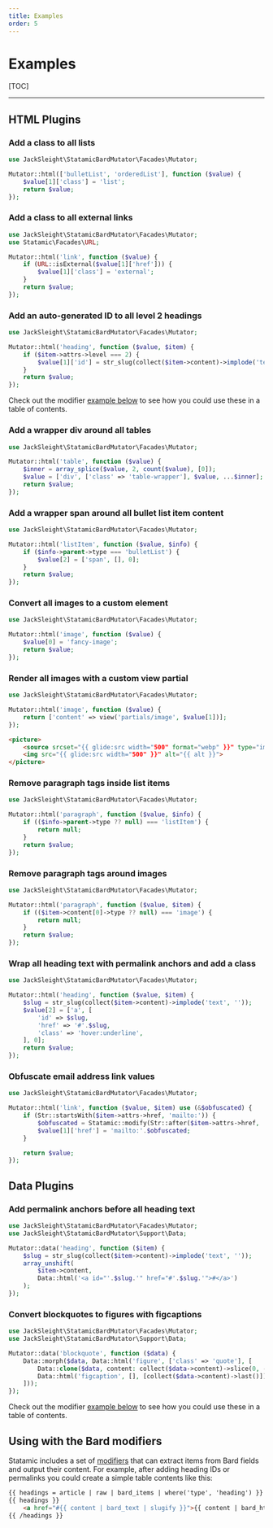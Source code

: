 ```yaml
---
title: Examples
order: 5
---
```


# Examples

[TOC]

---

## HTML Plugins

### Add a class to all lists

```php
use JackSleight\StatamicBardMutator\Facades\Mutator;

Mutator::html(['bulletList', 'orderedList'], function ($value) {
    $value[1]['class'] = 'list';
    return $value;
});
```

### Add a class to all external links

```php
use JackSleight\StatamicBardMutator\Facades\Mutator;
use Statamic\Facades\URL;

Mutator::html('link', function ($value) {
    if (URL::isExternal($value[1]['href'])) {
        $value[1]['class'] = 'external';
    }
    return $value;
});
```

### Add an auto-generated ID to all level 2 headings

```php
use JackSleight\StatamicBardMutator\Facades\Mutator;

Mutator::html('heading', function ($value, $item) {
    if ($item->attrs->level === 2) {
        $value[1]['id'] = str_slug(collect($item->content)->implode('text', ''));
    }
    return $value;
});
```

Check out the modifier [example below](examples#using-with-the-bard-modifiers) to see how you could use these in a table of contents.

### Add a wrapper div around all tables

```php
use JackSleight\StatamicBardMutator\Facades\Mutator;

Mutator::html('table', function ($value) {
    $inner = array_splice($value, 2, count($value), [0]);
    $value = ['div', ['class' => 'table-wrapper'], $value, ...$inner];
    return $value;
});
```

### Add a wrapper span around all bullet list item content

```php
use JackSleight\StatamicBardMutator\Facades\Mutator;

Mutator::html('listItem', function ($value, $info) {
    if ($info->parent->type === 'bulletList') {
        $value[2] = ['span', [], 0];
    }
    return $value;
});
```

### Convert all images to a custom element

```php
use JackSleight\StatamicBardMutator\Facades\Mutator;

Mutator::html('image', function ($value) {
    $value[0] = 'fancy-image';
    return $value;
});
```

### Render all images with a custom view partial

```php
use JackSleight\StatamicBardMutator\Facades\Mutator;

Mutator::html('image', function ($value) {
    return ['content' => view('partials/image', $value[1])];
});
```
```html
<picture>
    <source srcset="{{ glide:src width="500" format="webp" }}" type="image/webp">
    <img src="{{ glide:src width="500" }}" alt="{{ alt }}">
</picture>
```

### Remove paragraph tags inside list items

```php
use JackSleight\StatamicBardMutator\Facades\Mutator;

Mutator::html('paragraph', function ($value, $info) {
    if (($info->parent->type ?? null) === 'listItem') {
        return null;
    }
    return $value;
});
```

### Remove paragraph tags around images

```php
use JackSleight\StatamicBardMutator\Facades\Mutator;

Mutator::html('paragraph', function ($value, $item) {
    if (($item->content[0]->type ?? null) === 'image') {
        return null;
    }
    return $value;
});
```

### Wrap all heading text with permalink anchors and add a class

```php
use JackSleight\StatamicBardMutator\Facades\Mutator;

Mutator::html('heading', function ($value, $item) {
    $slug = str_slug(collect($item->content)->implode('text', ''));
    $value[2] = ['a', [
        'id' => $slug,
        'href' => '#'.$slug,
        'class' => 'hover:underline',
    ], 0];
    return $value;
});
```

### Obfuscate email address link values

```php
use JackSleight\StatamicBardMutator\Facades\Mutator;

Mutator::html('link', function ($value, $item) use (&$obfuscated) {
    if (Str::startsWith($item->attrs->href, 'mailto:')) {
        $obfuscated = Statamic::modify(Str::after($item->attrs->href, 'mailto:'))->obfuscateEmail();
        $value[1]['href'] = 'mailto:'.$obfuscated;
    }

    return $value;
});
```

## Data Plugins

### Add permalink anchors before all heading text

```php
use JackSleight\StatamicBardMutator\Facades\Mutator;
use JackSleight\StatamicBardMutator\Support\Data;

Mutator::data('heading', function ($item) {
    $slug = str_slug(collect($item->content)->implode('text', ''));
    array_unshift(
        $item->content,
        Data::html('<a id="'.$slug.'" href="#'.$slug.'">#</a>')
    );
});
```

### Convert blockquotes to figures with figcaptions

```php
use JackSleight\StatamicBardMutator\Facades\Mutator;
use JackSleight\StatamicBardMutator\Support\Data;

Mutator::data('blockquote', function ($data) {
    Data::morph($data, Data::html('figure', ['class' => 'quote'], [
        Data::clone($data, content: collect($data->content)->slice(0, -1)->values()->all()),
        Data::html('figcaption', [], [collect($data->content)->last()]),
    ]));
});
```

Check out the modifier [example below](examples#using-with-the-bard-modifiers) to see how you could use these in a table of contents.

## Using with the Bard modifiers

Statamic includes a set of [modifiers](https://statamic.dev/modifiers) that can extract items from Bard fields and output their content. For example, after adding heading IDs or permalinks you could create a simple table contents like this:

```html
{{ headings = article | raw | bard_items | where('type', 'heading') }}
{{ headings }}
    <a href="#{{ content | bard_text | slugify }}">{{ content | bard_html }}</a>
{{ /headings }}
```